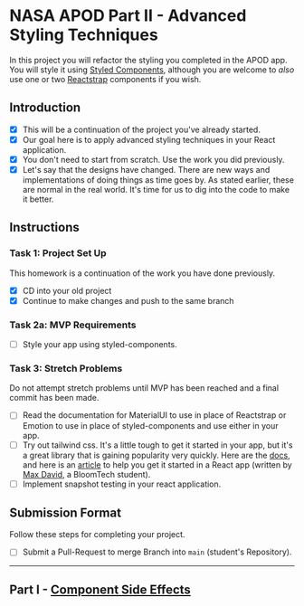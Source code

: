 
# NASA APOD Part II - Advanced Styling Techniques

In this project you will refactor the styling you completed in the APOD app. You will style it using [Styled Components](https://github.com/BloomInstituteOfTechnology/nasa-photo-of-the-day.git), although you are welcome to _also_ use one or two [Reactstrap](https://reactstrap.github.io/) components if you wish.

## Introduction

- [X] This will be a continuation of the project you've already started.
- [X] Our goal here is to apply advanced styling techniques in your React application.
- [X] You don't need to start from scratch. Use the work you did previously.
- [X] Let's say that the designs have changed. There are new ways and implementations of doing things as time goes by. As stated earlier, these are normal in the real world. It's time for us to dig into the code to make it better.

## Instructions

### Task 1: Project Set Up

This homework is a continuation of the work you have done previously.

- [X] CD into your old project
- [X] Continue to make changes and push to the same branch

### Task 2a: MVP Requirements

- [ ] Style your app using styled-components.

### Task 3: Stretch Problems

Do not attempt stretch problems until MVP has been reached and a final commit has been made.

- [ ] Read the documentation for MaterialUI to use in place of Reactstrap or Emotion to use in place of styled-components and use either in your app.
- [ ] Try out tailwind css. It's a little tough to get it started in your app, but it's a great library that is gaining popularity very quickly. Here are the [docs](https://tailwindcss.com/), and here is an [article](https://medium.com/@pipecork/using-tailwind-in-react-quickstart-4b06c10317b5) to help you get it started in a React app (written by [Max David](https://medium.com/@pipecork), a BloomTech student).
- [ ] Implement snapshot testing in your react application.

## Submission Format

Follow these steps for completing your project.

- [ ] Submit a Pull-Request to merge Branch into `main` (student's Repository).

-----

## Part I - [Component Side Effects](README.md)
